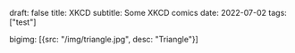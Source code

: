  draft: false
title: XKCD
subtitle: Some XKCD comics
date: 2022-07-02
tags: ["test"]

bigimg: [{src: "/img/triangle.jpg", desc: "Triangle"}]
